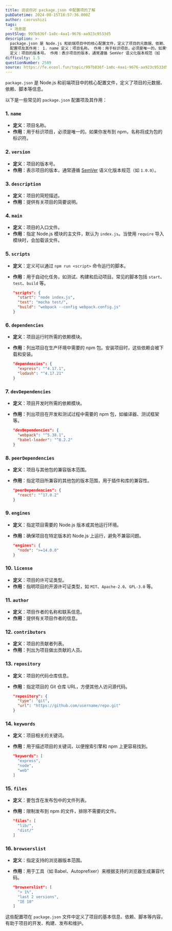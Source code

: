 ```yaml
---
title: 说说你对 package.json 中配置项的了解
pubDatetime: 2024-08-15T18:57:36.000Z
author: caorushizi
tags:
  - 场景题
postSlug: 997b836f-1a8c-4aa1-9676-aa923c9533d5
description: >-
  package.json 是 Node.js 和前端项目中的核心配置文件，定义了项目的元数据、依赖、脚本等信息。 以下是一些常见的 package.json
  配置项及其作用： 1. name 定义：项目名称。 作用：用于标识项目，必须是唯一的。如果你发布到 npm，名称将成为包的标识符。 2. version
  定义：项目的版本号。 作用：表示项目的版本，通常遵循 SemVer 语义化版本规范（如
difficulty: 1.5
questionNumber: 2589
source: https://fe.ecool.fun/topic/997b836f-1a8c-4aa1-9676-aa923c9533d5
---
```


`package.json` 是 Node.js 和前端项目中的核心配置文件，定义了项目的元数据、依赖、脚本等信息。

以下是一些常见的 `package.json` 配置项及其作用：

### **1. `name`**

- **定义**：项目名称。
- **作用**：用于标识项目，必须是唯一的。如果你发布到 npm，名称将成为包的标识符。

### **2. `version`**

- **定义**：项目的版本号。
- **作用**：表示项目的版本，通常遵循 [SemVer](https://semver.org/) 语义化版本规范（如 `1.0.0`）。

### **3. `description`**

- **定义**：项目的简短描述。
- **作用**：提供有关项目的简要说明。

### **4. `main`**

- **定义**：项目的入口文件。
- **作用**：指定 Node.js 模块的主文件，默认为 `index.js`。当使用 `require` 导入模块时，会加载该文件。

### **5. `scripts`**

- **定义**：定义可以通过 `npm run <script>` 命令运行的脚本。
- **作用**：用于自动化任务，如测试、构建和启动项目。常见的脚本包括 `start`、`test`、`build` 等。

  ```json
  "scripts": {
    "start": "node index.js",
    "test": "mocha test/",
    "build": "webpack --config webpack.config.js"
  }
  ```

### **6. `dependencies`**

- **定义**：项目运行时所需的依赖模块。
- **作用**：列出项目在生产环境中需要的 npm 包。安装项目时，这些依赖会被下载和安装。

  ```json
  "dependencies": {
    "express": "^4.17.1",
    "lodash": "^4.17.21"
  }
  ```

### **7. `devDependencies`**

- **定义**：项目开发时所需的依赖模块。
- **作用**：列出项目在开发和测试过程中需要的 npm 包，如编译器、测试框架等。

  ```json
  "devDependencies": {
    "webpack": "^5.38.1",
    "babel-loader": "^8.2.2"
  }
  ```

### **8. `peerDependencies`**

- **定义**：项目与其他包的兼容版本范围。
- **作用**：指定项目所兼容的其他包的版本范围，用于插件和库的兼容性。

  ```json
  "peerDependencies": {
    "react": "^17.0.2"
  }
  ```

### **9. `engines`**

- **定义**：指定项目需要的 Node.js 版本或其他运行环境。
- **作用**：确保项目在特定版本的 Node.js 上运行，避免不兼容问题。

  ```json
  "engines": {
    "node": ">=14.0.0"
  }
  ```

### **10. `license`**

- **定义**：项目的许可证类型。
- **作用**：指明项目的开源许可证类型，如 `MIT`、`Apache-2.0`、`GPL-3.0` 等。

### **11. `author`**

- **定义**：项目作者的名称和联系信息。
- **作用**：提供有关项目作者的信息。

### **12. `contributors`**

- **定义**：项目的贡献者列表。
- **作用**：列出为项目做出贡献的人员。

### **13. `repository`**

- **定义**：项目的代码仓库信息。
- **作用**：指定项目的 Git 仓库 URL，方便其他人访问源代码。

  ```json
  "repository": {
    "type": "git",
    "url": "https://github.com/username/repo.git"
  }
  ```

### **14. `keywords`**

- **定义**：项目相关的关键词。
- **作用**：用于描述项目的关键词，以便搜索引擎和 npm 上更容易找到。

  ```json
  "keywords": [
    "express",
    "node",
    "web"
  ]
  ```

### **15. `files`**

- **定义**：要包含在发布包中的文件列表。
- **作用**：限制发布到 npm 的文件，排除不需要的文件。

  ```json
  "files": [
    "lib/",
    "dist/"
  ]
  ```

### **16. `browserslist`**

- **定义**：指定支持的浏览器版本范围。
- **作用**：用于工具（如 Babel、Autoprefixer）来根据支持的浏览器生成兼容代码。

  ```json
  "browserslist": [
    "> 1%",
    "last 2 versions",
    "IE 10"
  ]
  ```

这些配置项在 `package.json` 文件中定义了项目的基本信息、依赖、脚本等内容，有助于项目的开发、构建、发布和维护。
